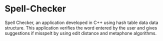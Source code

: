 # Spell-Checker
Spell Checker, an application developed in C++ using hash table data data structure. This application verifies the word entered by the user and gives suggestions if misspelt by using edit distance and metaphone algorithms.
